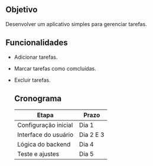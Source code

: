 ## Objetivo
Desenvolver um aplicativo simples para gerenciar tarefas.

## Funcionalidades
- Adicionar tarefas.
- Marcar tarefas como comcluídas.
- Excluir tarefas.

  ## Cronograma
  | Etapa               | Prazo      |
  |---------------------|------------|
  | Configuração inicial| Dia 1
  | Interface do usuário| Dia 2 E 3
  | Lógica do backend   | Dia 4
  | Teste e ajustes     | Dia 5
